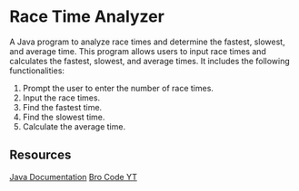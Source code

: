 # Race Time Analyzer

A Java program to analyze race times and determine the fastest, slowest, and average time.
This program allows users to input race times and calculates the fastest, slowest, and average times. It includes the following functionalities:

1. Prompt the user to enter the number of race times.
2. Input the race times.
3. Find the fastest time.
4. Find the slowest time.
5. Calculate the average time.

## Resources
[Java Documentation](https://docs.oracle.com/javase/8/docs/)
[Bro Code YT](https://www.youtube.com/channel/UC4SVo0Ue36XCfOyb5Lh1viQ)
